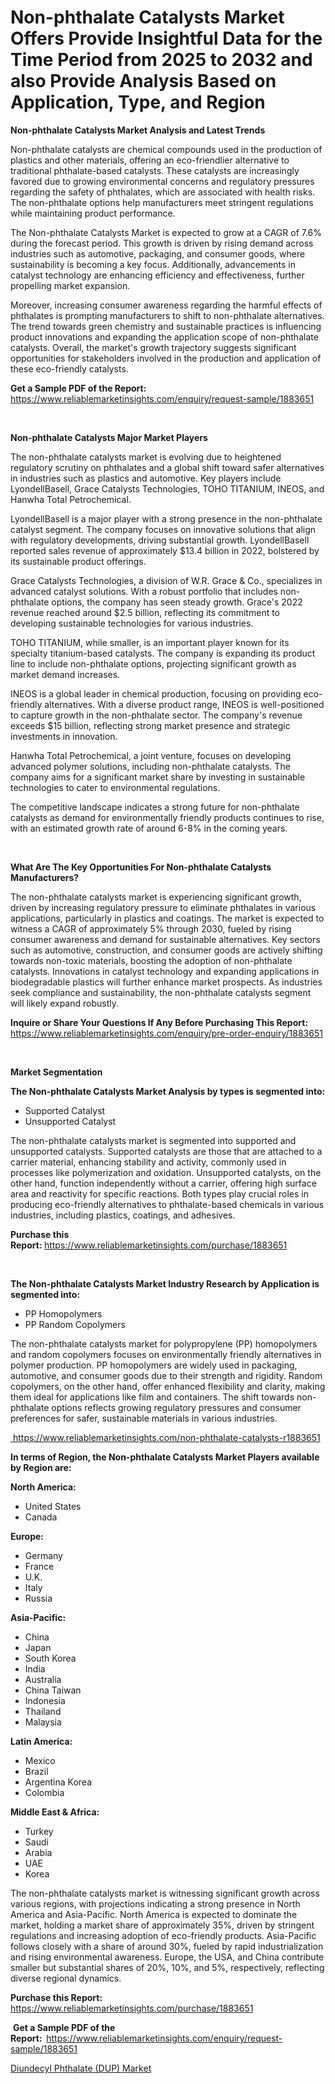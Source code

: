 <p><h1>Non-phthalate Catalysts Market Offers Provide Insightful Data for the Time Period from 2025 to 2032 and also Provide Analysis Based on Application, Type, and Region</h1></p><p><strong>Non-phthalate Catalysts Market Analysis and Latest Trends</strong></p>
<p><p>Non-phthalate catalysts are chemical compounds used in the production of plastics and other materials, offering an eco-friendlier alternative to traditional phthalate-based catalysts. These catalysts are increasingly favored due to growing environmental concerns and regulatory pressures regarding the safety of phthalates, which are associated with health risks. The non-phthalate options help manufacturers meet stringent regulations while maintaining product performance.</p><p>The Non-phthalate Catalysts Market is expected to grow at a CAGR of 7.6% during the forecast period. This growth is driven by rising demand across industries such as automotive, packaging, and consumer goods, where sustainability is becoming a key focus. Additionally, advancements in catalyst technology are enhancing efficiency and effectiveness, further propelling market expansion. </p><p>Moreover, increasing consumer awareness regarding the harmful effects of phthalates is prompting manufacturers to shift to non-phthalate alternatives. The trend towards green chemistry and sustainable practices is influencing product innovations and expanding the application scope of non-phthalate catalysts. Overall, the market's growth trajectory suggests significant opportunities for stakeholders involved in the production and application of these eco-friendly catalysts.</p></p>
<p><strong>Get a Sample PDF of the Report:&nbsp;</strong> <a href="https://www.reliablemarketinsights.com/enquiry/request-sample/1883651?utm_campaign=3260&utm_medium=2&utm_source=Github&utm_content=ia&utm_term=03042025&utm_id=non-phthalate-catalysts">https://www.reliablemarketinsights.com/enquiry/request-sample/1883651</a></p>
<p>&nbsp;</p>
<p><strong>Non-phthalate Catalysts Major Market Players</strong></p>
<p><p>The non-phthalate catalysts market is evolving due to heightened regulatory scrutiny on phthalates and a global shift toward safer alternatives in industries such as plastics and automotive. Key players include LyondellBasell, Grace Catalysts Technologies, TOHO TITANIUM, INEOS, and Hanwha Total Petrochemical. </p><p>LyondellBasell is a major player with a strong presence in the non-phthalate catalyst segment. The company focuses on innovative solutions that align with regulatory developments, driving substantial growth. LyondellBasell reported sales revenue of approximately $13.4 billion in 2022, bolstered by its sustainable product offerings.</p><p>Grace Catalysts Technologies, a division of W.R. Grace & Co., specializes in advanced catalyst solutions. With a robust portfolio that includes non-phthalate options, the company has seen steady growth. Grace's 2022 revenue reached around $2.5 billion, reflecting its commitment to developing sustainable technologies for various industries.</p><p>TOHO TITANIUM, while smaller, is an important player known for its specialty titanium-based catalysts. The company is expanding its product line to include non-phthalate options, projecting significant growth as market demand increases. </p><p>INEOS is a global leader in chemical production, focusing on providing eco-friendly alternatives. With a diverse product range, INEOS is well-positioned to capture growth in the non-phthalate sector. The company's revenue exceeds $15 billion, reflecting strong market presence and strategic investments in innovation.</p><p>Hanwha Total Petrochemical, a joint venture, focuses on developing advanced polymer solutions, including non-phthalate catalysts. The company aims for a significant market share by investing in sustainable technologies to cater to environmental regulations.</p><p>The competitive landscape indicates a strong future for non-phthalate catalysts as demand for environmentally friendly products continues to rise, with an estimated growth rate of around 6-8% in the coming years.</p></p>
<p>&nbsp;</p>
<p><strong>What Are The Key Opportunities For Non-phthalate Catalysts Manufacturers?</strong></p>
<p><p>The non-phthalate catalysts market is experiencing significant growth, driven by increasing regulatory pressure to eliminate phthalates in various applications, particularly in plastics and coatings. The market is expected to witness a CAGR of approximately 5% through 2030, fueled by rising consumer awareness and demand for sustainable alternatives. Key sectors such as automotive, construction, and consumer goods are actively shifting towards non-toxic materials, boosting the adoption of non-phthalate catalysts. Innovations in catalyst technology and expanding applications in biodegradable plastics will further enhance market prospects. As industries seek compliance and sustainability, the non-phthalate catalysts segment will likely expand robustly.</p></p>
<p><strong>Inquire or Share Your Questions If Any Before Purchasing This Report:</strong> <a href="https://www.reliablemarketinsights.com/enquiry/pre-order-enquiry/1883651?utm_campaign=3260&utm_medium=2&utm_source=Github&utm_content=ia&utm_term=03042025&utm_id=non-phthalate-catalysts">https://www.reliablemarketinsights.com/enquiry/pre-order-enquiry/1883651</a></p>
<p>&nbsp;</p>
<p><strong>Market Segmentation</strong></p>
<p><strong>The Non-phthalate Catalysts Market Analysis by types is segmented into:</strong></p>
<p><ul><li>Supported Catalyst</li><li>Unsupported Catalyst</li></ul></p>
<p><p>The non-phthalate catalysts market is segmented into supported and unsupported catalysts. Supported catalysts are those that are attached to a carrier material, enhancing stability and activity, commonly used in processes like polymerization and oxidation. Unsupported catalysts, on the other hand, function independently without a carrier, offering high surface area and reactivity for specific reactions. Both types play crucial roles in producing eco-friendly alternatives to phthalate-based chemicals in various industries, including plastics, coatings, and adhesives.</p></p>
<p><strong>Purchase this Report:&nbsp;</strong><a href="https://www.reliablemarketinsights.com/purchase/1883651?utm_campaign=3260&utm_medium=2&utm_source=Github&utm_content=ia&utm_term=03042025&utm_id=non-phthalate-catalysts">https://www.reliablemarketinsights.com/purchase/1883651</a></p>
<p>&nbsp;</p>
<p><strong>The Non-phthalate Catalysts Market Industry Research by Application is segmented into:</strong></p>
<p><ul><li>PP Homopolymers</li><li>PP Random Copolymers</li></ul></p>
<p><p>The non-phthalate catalysts market for polypropylene (PP) homopolymers and random copolymers focuses on environmentally friendly alternatives in polymer production. PP homopolymers are widely used in packaging, automotive, and consumer goods due to their strength and rigidity. Random copolymers, on the other hand, offer enhanced flexibility and clarity, making them ideal for applications like film and containers. The shift towards non-phthalate options reflects growing regulatory pressures and consumer preferences for safer, sustainable materials in various industries.</p></p>
<p><a href="https://www.reliablemarketinsights.com/non-phthalate-catalysts-r1883651?utm_campaign=3260&utm_medium=2&utm_source=Github&utm_content=ia&utm_term=03042025&utm_id=non-phthalate-catalysts">&nbsp;https://www.reliablemarketinsights.com/non-phthalate-catalysts-r1883651</a></p>
<p><strong>In terms of Region, the Non-phthalate Catalysts Market Players available by Region are:</strong></p>
<p>
    <p> <strong> North America: </strong>
        <ul>
            <li>United States</li>
            <li>Canada</li>
        </ul>
        </p> 
    <p> <strong> Europe: </strong>
        <ul>
            <li>Germany</li>
            <li>France</li>
            <li>U.K.</li>
            <li>Italy</li>
            <li>Russia</li>
        </ul>
        </p> 
    <p> <strong> Asia-Pacific: </strong>
        <ul>
            <li>China</li>
            <li>Japan</li>
            <li>South Korea</li>
            <li>India</li>
            <li>Australia</li>
            <li>China Taiwan</li>
            <li>Indonesia</li>
            <li>Thailand</li>
            <li>Malaysia</li>
        </ul>
        </p> 
    <p> <strong> Latin America: </strong>
        <ul>
            <li>Mexico</li>
            <li>Brazil</li>
            <li>Argentina Korea</li>
            <li>Colombia</li>
        </ul>
        </p> 
    <p> <strong> Middle East & Africa: </strong>
        <ul>
            <li>Turkey</li>
            <li>Saudi</li>
            <li>Arabia</li>
            <li>UAE</li>
            <li>Korea</li>
        </ul>
    </p>
    </p>
<p><p>The non-phthalate catalysts market is witnessing significant growth across various regions, with projections indicating a strong presence in North America and Asia-Pacific. North America is expected to dominate the market, holding a market share of approximately 35%, driven by stringent regulations and increasing adoption of eco-friendly products. Asia-Pacific follows closely with a share of around 30%, fueled by rapid industrialization and rising environmental awareness. Europe, the USA, and China contribute smaller but substantial shares of 20%, 10%, and 5%, respectively, reflecting diverse regional dynamics.</p></p>
<p><strong>Purchase this Report: </strong><a href="https://www.reliablemarketinsights.com/purchase/1883651?utm_campaign=3260&utm_medium=2&utm_source=Github&utm_content=ia&utm_term=03042025&utm_id=non-phthalate-catalysts">https://www.reliablemarketinsights.com/purchase/1883651</a></p>
<p>&nbsp;<strong>Get a Sample PDF of the Report:&nbsp;&nbsp;</strong><a href="https://www.reliablemarketinsights.com/enquiry/request-sample/1883651?utm_campaign=3260&utm_medium=2&utm_source=Github&utm_content=ia&utm_term=03042025&utm_id=non-phthalate-catalysts">https://www.reliablemarketinsights.com/enquiry/request-sample/1883651</a></p>
<p><strong></strong></p>
<p><p><a href="https://github.com/plawragarile/Market-Research-Report-List-1/blob/main/diundecyl-phthalate-dup-market.md?utm_campaign=3260&utm_medium=2&utm_source=Github&utm_content=ia&utm_term=03042025&utm_id=non-phthalate-catalysts">Diundecyl Phthalate (DUP) Market</a></p></p>